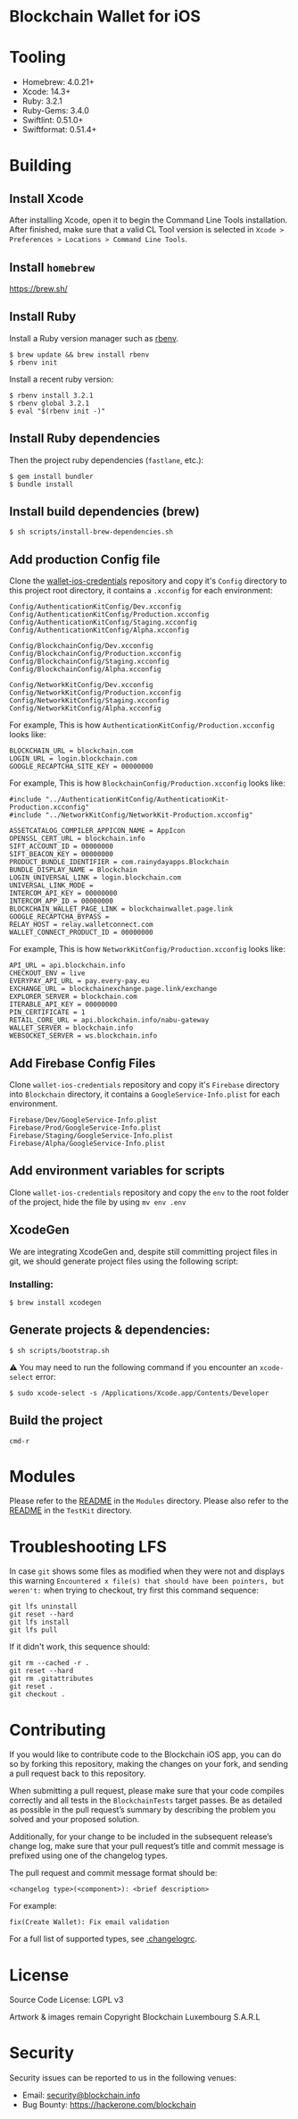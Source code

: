 # Blockchain Wallet for iOS

# Tooling

* Homebrew: 4.0.21+
* Xcode: 14.3+
* Ruby: 3.2.1
* Ruby-Gems: 3.4.0
* Swiftlint: 0.51.0+
* Swiftformat: 0.51.4+

# Building

## Install Xcode

After installing Xcode, open it to begin the Command Line Tools installation. After finished, make sure that a valid CL Tool version is selected in `Xcode > Preferences > Locations > Command Line Tools`.

## Install `homebrew`

https://brew.sh/

## Install Ruby

Install a Ruby version manager such as [rbenv](https://github.com/rbenv/rbenv).

    $ brew update && brew install rbenv
    $ rbenv init

Install a recent ruby version:

    $ rbenv install 3.2.1
    $ rbenv global 3.2.1
    $ eval "$(rbenv init -)"

## Install Ruby dependencies

Then the project ruby dependencies (`fastlane`, etc.):

    $ gem install bundler
    $ bundle install

## Install build dependencies (brew)

    $ sh scripts/install-brew-dependencies.sh

## Add production Config file

Clone the [wallet-ios-credentials](https://github.com/blockchain/wallet-ios-credentials) repository and copy it's `Config` directory to this project root directory, it contains a `.xcconfig` for each environment:

```
Config/AuthenticationKitConfig/Dev.xcconfig
Config/AuthenticationKitConfig/Production.xcconfig
Config/AuthenticationKitConfig/Staging.xcconfig
Config/AuthenticationKitConfig/Alpha.xcconfig

Config/BlockchainConfig/Dev.xcconfig
Config/BlockchainConfig/Production.xcconfig
Config/BlockchainConfig/Staging.xcconfig
Config/BlockchainConfig/Alpha.xcconfig

Config/NetworkKitConfig/Dev.xcconfig
Config/NetworkKitConfig/Production.xcconfig
Config/NetworkKitConfig/Staging.xcconfig
Config/NetworkKitConfig/Alpha.xcconfig
```

For example, This is how `AuthenticationKitConfig/Production.xcconfig` looks like:

```
BLOCKCHAIN_URL = blockchain.com
LOGIN_URL = login.blockchain.com
GOOGLE_RECAPTCHA_SITE_KEY = 00000000
```

For example, This is how `BlockchainConfig/Production.xcconfig` looks like:

```
#include "../AuthenticationKitConfig/AuthenticationKit-Production.xcconfig"
#include "../NetworkKitConfig/NetworkKit-Production.xcconfig"

ASSETCATALOG_COMPILER_APPICON_NAME = AppIcon
OPENSSL_CERT_URL = blockchain.info
SIFT_ACCOUNT_ID = 00000000
SIFT_BEACON_KEY = 00000000
PRODUCT_BUNDLE_IDENTIFIER = com.rainydayapps.Blockchain
BUNDLE_DISPLAY_NAME = Blockchain
LOGIN_UNIVERSAL_LINK = login.blockchain.com
UNIVERSAL_LINK_MODE =
INTERCOM_API_KEY = 00000000
INTERCOM_APP_ID = 00000000
BLOCKCHAIN_WALLET_PAGE_LINK = blockchainwallet.page.link
GOOGLE_RECAPTCHA_BYPASS = 
RELAY_HOST = relay.walletconnect.com
WALLET_CONNECT_PRODUCT_ID = 00000000
```

For example, This is how `NetworkKitConfig/Production.xcconfig` looks like:

```
API_URL = api.blockchain.info
CHECKOUT_ENV = live
EVERYPAY_API_URL = pay.every-pay.eu
EXCHANGE_URL = blockchainexchange.page.link/exchange
EXPLORER_SERVER = blockchain.com
ITERABLE_API_KEY = 00000000
PIN_CERTIFICATE = 1
RETAIL_CORE_URL = api.blockchain.info/nabu-gateway
WALLET_SERVER = blockchain.info
WEBSOCKET_SERVER = ws.blockchain.info
```

## Add Firebase Config Files

Clone `wallet-ios-credentials` repository and copy it's `Firebase` directory into `Blockchain` directory, it contains a `GoogleService-Info.plist` for each environment.

```
Firebase/Dev/GoogleService-Info.plist
Firebase/Prod/GoogleService-Info.plist
Firebase/Staging/GoogleService-Info.plist
Firebase/Alpha/GoogleService-Info.plist
```

## Add environment variables for scripts

Clone `wallet-ios-credentials` repository and copy the `env` to the root folder of the project, hide the file by using `mv env .env`

## XcodeGen

We are integrating XcodeGen and, despite still committing project files in git, we should generate project files using the following script:

### Installing:

    $ brew install xcodegen

## Generate projects & dependencies: 

    $ sh scripts/bootstrap.sh

⚠️ You may need to run the following command if you encounter an `xcode-select` error:

    $ sudo xcode-select -s /Applications/Xcode.app/Contents/Developer

## Build the project

    cmd-r

# Modules

Please refer to the [README](./Modules/README.md) in the `Modules` directory.
Please also refer to the [README](./TestKit/README.md) in the `TestKit` directory.

# Troubleshooting LFS

In case `git` shows some files as modified when they were not and displays this warning `Encountered x file(s) that should have been pointers, but weren't:` when trying to checkout, try first this command sequence:
```
git lfs uninstall
git reset --hard
git lfs install
git lfs pull
```

If it didn't work, this sequence should:
```
git rm --cached -r .
git reset --hard
git rm .gitattributes
git reset .
git checkout .
```

# Contributing

If you would like to contribute code to the Blockchain iOS app, you can do so by forking this repository, making the changes on your fork, and sending a pull request back to this repository.

When submitting a pull request, please make sure that your code compiles correctly and all tests in the `BlockchainTests` target passes. Be as detailed as possible in the pull request’s summary by describing the problem you solved and your proposed solution.

Additionally, for your change to be included in the subsequent release’s change log, make sure that your pull request’s title and commit message is prefixed using one of the changelog types.

The pull request and commit message format should be:

```
<changelog type>(<component>): <brief description>
```

For example:

```
fix(Create Wallet): Fix email validation
```

For a full list of supported types, see [.changelogrc](https://github.com/blockchain/My-Wallet-V3-iOS/blob/master/.changelogrc#L6...L69).

# License

Source Code License: LGPL v3

Artwork & images remain Copyright Blockchain Luxembourg S.A.R.L

# Security

Security issues can be reported to us in the following venues:
* Email: security@blockchain.info
* Bug Bounty: https://hackerone.com/blockchain
